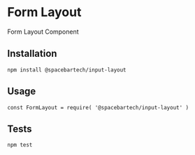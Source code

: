 Form Layout
========

Form Layout Component

## Installation

  `npm install @spacebartech/input-layout`

## Usage

  `const FormLayout = require( '@spacebartech/input-layout' )`

## Tests

`npm test`
